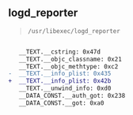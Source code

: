 ## logd_reporter

> `/usr/libexec/logd_reporter`

```diff

   __TEXT.__cstring: 0x47d
   __TEXT.__objc_classname: 0x21
   __TEXT.__objc_methtype: 0xc2
-  __TEXT.__info_plist: 0x435
+  __TEXT.__info_plist: 0x42b
   __TEXT.__unwind_info: 0xd0
   __DATA_CONST.__auth_got: 0x238
   __DATA_CONST.__got: 0xa0

```
